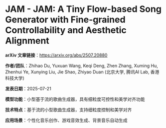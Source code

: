# JAM - JAM: A Tiny Flow-based Song Generator with Fine-grained Controllability and Aesthetic Alignment

**arXiv 文章链接**：https://arxiv.org/abs/2507.20880

**作者/团队**：Zhihao Du, Yuxuan Wang, Keqi Deng, Zhen Zhang, Xuming Hu, Zhenhui Ye, Xunying Liu, Jie Shao, Zhiyao Duan (北京大学, 腾讯AI Lab, 香港科技大学)

**发表日期**：2025-07-21

**模型功能**：小型基于流的歌曲生成器，具有细粒度可控性和美学对齐功能

**技术特点**：基于流的小型歌曲生成器，支持细粒度控制和美学对齐

**应用场景**：个性化音乐创作、游戏音效生成、背景音乐自动生成